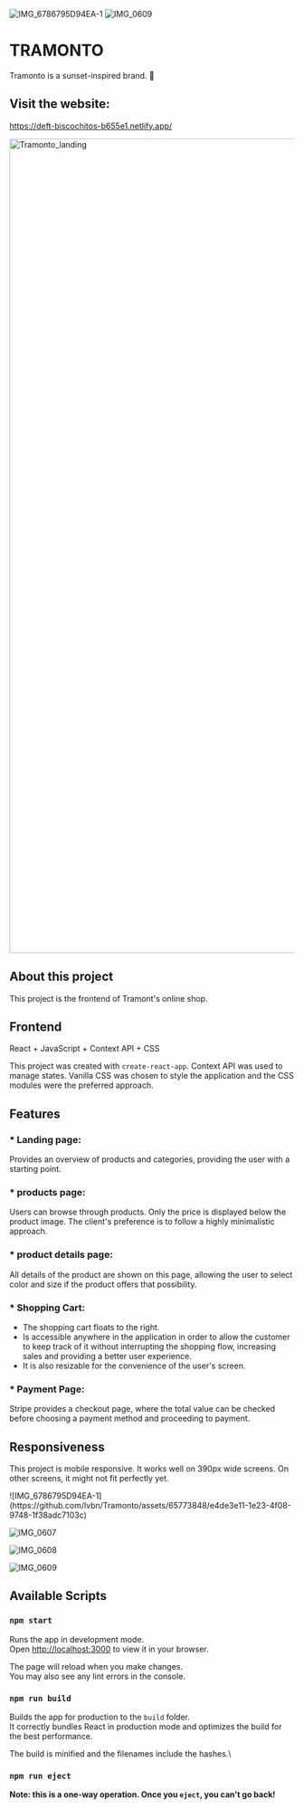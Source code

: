 ![IMG_6786795D94EA-1](https://github.com/lvbn/Tramonto/assets/65773848/9bb4efd6-2b2c-475e-8dd2-80cbdf78520b)
![IMG_0609](https://github.com/lvbn/Tramonto/assets/65773848/1ffa157b-c5b0-46b4-b30a-3cdc5bdec3a3)
# TRAMONTO
Tramonto is a sunset-inspired brand. 🌆

## Visit the website:
https://deft-biscochitos-b655e1.netlify.app/

<img width="1440" alt="Tramonto_landing" src="https://github.com/lvbn/Tramonto/assets/65773848/d2701fb3-b430-4006-b48e-29876c8f919f">

## About this project

This project is the frontend of Tramont's online shop. 

## Frontend

React + JavaScript + Context API + CSS

This project was created with `create-react-app`. Context API was used to manage states. Vanilla CSS was chosen to style the application and the CSS modules were the preferred approach.

## Features

### * Landing page:
Provides an overview of products and categories, providing the user with a starting point.
### * products page: 
Users can browse through products. Only the price is displayed below the product image. The client's preference is to follow a highly minimalistic approach. 
### * product details page: 
All details of the product are shown on this page, allowing the user to select color and size if the product offers that possibility.
### * Shopping Cart:
- The shopping cart floats to the right. 
- Is accessible anywhere in the application in order to allow the customer to keep track of it without interrupting the shopping flow, increasing sales and providing a better user experience. 
- It is also resizable for the convenience of the user's screen.
### * Payment Page: 
Stripe provides a checkout page, where the total value can be checked before choosing a payment method and proceeding to payment.

## Responsiveness

This project is mobile responsive. It works well on 390px wide screens. On other screens, it might not fit perfectly yet.

<div>
 ![IMG_6786795D94EA-1](https://github.com/lvbn/Tramonto/assets/65773848/e4de3e11-1e23-4f08-9748-1f38adc7103c)

  ![IMG_0607](https://github.com/lvbn/Tramonto/assets/65773848/dca76899-37a5-47e8-a38a-a248fa079979)
  
  ![IMG_0608](https://github.com/lvbn/Tramonto/assets/65773848/e0e38c66-9817-4fff-bb7b-32f48054b29a)
  
  ![IMG_0609](https://github.com/lvbn/Tramonto/assets/65773848/a79efd09-f354-4144-a620-f5184d94b077)
</div>

## Available Scripts

### `npm start`

Runs the app in development mode.\
Open [http://localhost:3000](http://localhost:3000) to view it in your browser.

The page will reload when you make changes.\
You may also see any lint errors in the console.

### `npm run build`

Builds the app for production to the `build` folder.\
It correctly bundles React in production mode and optimizes the build for the best performance.

The build is minified and the filenames include the hashes.\

### `npm run eject`

**Note: this is a one-way operation. Once you `eject`, you can't go back!**

